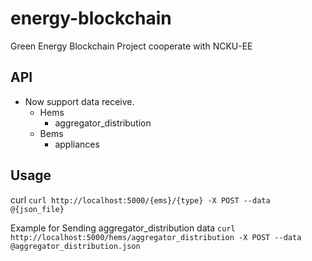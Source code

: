 # energy-blockchain
Green Energy Blockchain Project cooperate with NCKU-EE

## API
+ Now support data receive.
    + Hems
        + aggregator_distribution
    + Bems
        + appliances

## Usage
curl
`curl http://localhost:5000/{ems}/{type} -X POST --data @{json_file}`

Example for Sending aggregator_distribution data
`curl http://localhost:5000/hems/aggregator_distribution -X POST --data @aggregator_distribution.json`
